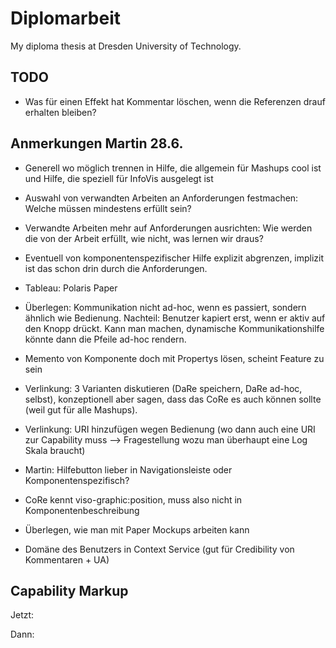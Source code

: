 # Diplomarbeit

My diploma thesis at Dresden University of Technology.

## TODO

* Was für einen Effekt hat Kommentar löschen, wenn die Referenzen drauf erhalten bleiben?

## Anmerkungen Martin 28.6.

* Generell wo möglich trennen in Hilfe, die allgemein für Mashups cool ist und Hilfe, die speziell für InfoVis ausgelegt ist
* Auswahl von verwandten Arbeiten an Anforderungen festmachen: Welche müssen mindestens erfüllt sein?
* Verwandte Arbeiten mehr auf Anforderungen ausrichten: Wie werden die von der Arbeit erfüllt, wie nicht, was lernen wir draus?
* Eventuell von komponentenspezifischer Hilfe explizit abgrenzen, implizit ist das schon drin durch die Anforderungen.
* Tableau: Polaris Paper

* Überlegen: Kommunikation nicht ad-hoc, wenn es passiert, sondern ähnlich wie Bedienung. Nachteil: Benutzer kapiert erst, wenn er aktiv auf den Knopp drückt. Kann man machen, dynamische Kommunikationshilfe könnte dann die Pfeile ad-hoc rendern.
* Memento von Komponente doch mit Propertys lösen, scheint Feature zu sein
* Verlinkung: 3 Varianten diskutieren (DaRe speichern, DaRe ad-hoc, selbst), konzeptionell aber sagen, dass das CoRe es auch können sollte (weil gut für alle Mashups).
* Verlinkung: URI hinzufügen wegen Bedienung (wo dann auch eine URI zur Capability muss --> Fragestellung wozu man überhaupt eine Log Skala braucht)
* Martin: Hilfebutton lieber in Navigationsleiste oder Komponentenspezifisch?
* CoRe kennt viso-graphic:position, muss also nicht in Komponentenbeschreibung
* Überlegen, wie man mit Paper Mockups arbeiten kann
* Domäne des Benutzers in Context Service (gut für Credibility von Kommentaren + UA)

## Capability Markup

Jetzt:

<capability id="search" activity="ua:search" entity="trvl:location"/>

Dann:

<!-- aktion -->
<capability id="search" activity="ua:search" entity="trvl:location" operations="searchOps" wait="5s" />

<!-- äquivalente operationen -->
<operations id="searchOps" testData="new york" relatedConcept="dbpedia:Search">
	<operation id="clickSearch" css="button.search" viso="a:click" />
	<operation id="typeSearch" css="button.search" viso="a:type" which="space" />
	<sequentialOperation id="menuSearch">
		<operation id="clickMenu" css="div.menu" viso="a:click" />
		<operation id="clickMenuSearch" css="div.menu > div.search" viso="a:click" />
	</sequentialOperation>
	<parallelOperation id="blublu" css=".vis">
		<operation id="pressStrg" viso="a:type" which="strg" />
		<operation id="pressA" viso="a:type" which="a"
	</parallelOperation>
</operations>